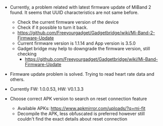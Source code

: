 * Currently, a problem related with latest firmware update of MiBand 2 found. It seems that UUID characteristics are not same before.
  * Check the current firmware version of the device
  * Check if it possible to turn it back.
  * https://github.com/Freeyourgadget/Gadgetbridge/wiki/Mi-Band-2-Firmware-Update
  * Current firmware version is 1.1.14 and App version is 3.5.0
  * Gadget bridge may help to downgrade the firmware version, still checking
    * https://github.com/Freeyourgadget/Gadgetbridge/wiki/Mi-Band-Firmware-Update
    
 * Firmware update problem is solved. Trying to read heart rate data and others. 
  * Currently FW: 1.0.0.53, HW: V0.1.3.3
  
  
* Choose correct APK version to search on reset connection feature 
  * Available APKs: https://www.apkmirror.com/uploads/?q=mi-fit
  * Decompile the APK, less obfuscated is preferred however still couldn't find the exact details about reset connection 

